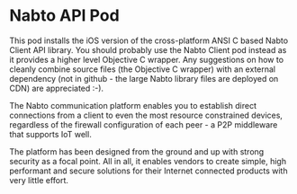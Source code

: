# Nabto API Pod

This pod installs the iOS version of the cross-platform ANSI C based Nabto Client API library. You should probably use the Nabto Client pod instead as it provides a higher level Objective C wrapper. Any suggestions on how to cleanly combine source files (the Objective C wrapper) with an external dependency (not in github - the large Nabto library files are deployed on CDN) are appreciated :-).

The Nabto communication platform enables you to establish direct connections from a client to even the most resource constrained devices, regardless of the firewall configuration of each peer - a P2P middleware that supports IoT well. 

The platform has been designed from the ground and up with strong security as a focal point. All in all, it enables vendors to create simple, high performant and secure solutions for their Internet connected products with very little effort.
